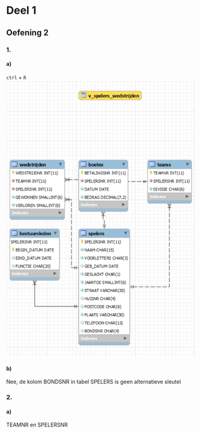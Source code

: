# Deel 1
## Oefening 2
### 1.
#### a)
`ctrl` + `R`
![](reverseengineer.png)

#### b)
Nee, de kolom BONDSNR in tabel SPELERS is geen alternatieve sleutel
### 2.
#### a)
TEAMNR en SPELERSNR
